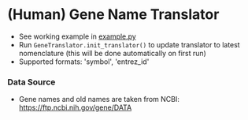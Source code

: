 # (Human) Gene Name Translator
- See working example in [example.py](https://github.com/pirakd/gene_name_translator/blob/main/example.py)
- Run ```GeneTranslator.init_translator()``` to update translator to latest nomenclature (this will be done automatically on first run)
- Supported formats: 'symbol', 'entrez_id'

### Data Source 

- Gene names and old names are taken from NCBI: https://ftp.ncbi.nih.gov/gene/DATA

